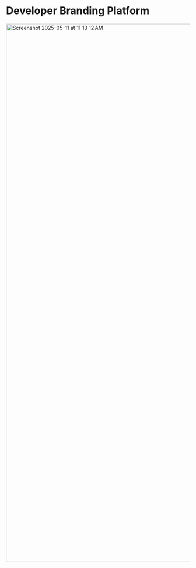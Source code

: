 # Developer Branding Platform
<img width="1470" alt="Screenshot 2025-05-11 at 11 13 12 AM" src="https://github.com/user-attachments/assets/aafe491f-1ff9-4bfd-8c0a-000f39d01ce2" />
